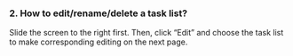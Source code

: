 ### 2. How to edit/rename/delete a task list?
Slide the screen to the right first. Then, click “Edit” and choose the task list to make corresponding editing on the next page.
